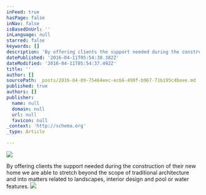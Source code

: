 ```yaml
---
inFeed: true
hasPage: false
inNav: false
isBasedOnUrl: ''
inLanguage: null
starred: false
keywords: []
description: 'By offering clients the support needed during the construction of their new home we are able to stretch beyond the scope of traditional architecture and into matters related to landscapes, interior design and pool or water features.'
datePublished: '2016-04-11T05:54:38.382Z'
dateModified: '2016-04-11T05:54:37.492Z'
title: ''
author: []
sourcePath: _posts/2016-04-09-75464eec-ec66-499f-b967-71b195c4beee.md
published: true
authors: []
publisher:
  name: null
  domain: null
  url: null
  favicon: null
_context: 'http://schema.org'
_type: Article

---
```

![](https://the-grid-user-content.s3-us-west-2.amazonaws.com/1a783d9a-d150-460e-abd9-4b149131996d.jpg)

By offering clients the support needed during the construction of their new home we are able to stretch beyond the scope of traditional architecture and into matters related to landscapes, interior design and pool or water features.
![](https://the-grid-user-content.s3-us-west-2.amazonaws.com/05c7cfa3-bc50-4650-92d2-6993d4732446.jpg)